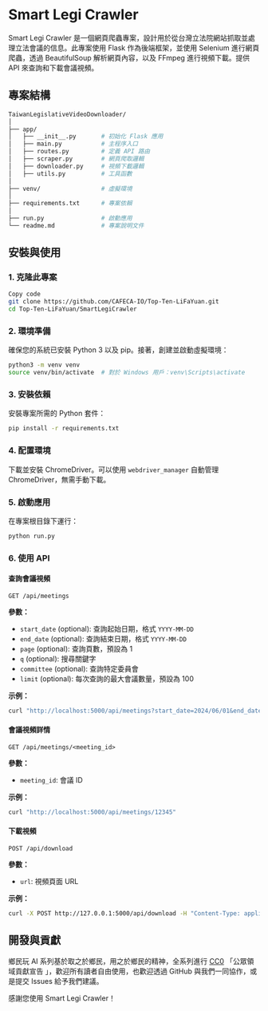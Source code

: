 # Smart Legi Crawler

Smart Legi Crawler 是一個網頁爬蟲專案，設計用於從台灣立法院網站抓取並處理立法會議的信息。此專案使用 Flask 作為後端框架，並使用 Selenium 進行網頁爬蟲，透過 BeautifulSoup 解析網頁內容，以及 FFmpeg 進行視頻下載。提供 API 來查詢和下載會議視頻。

## 專案結構

```bash
TaiwanLegislativeVideoDownloader/
│
├── app/
│   ├── __init__.py       # 初始化 Flask 應用
│   ├── main.py           # 主程序入口
│   ├── routes.py         # 定義 API 路由
│   ├── scraper.py        # 網頁爬取邏輯
│   ├── downloader.py     # 視頻下載邏輯
│   ├── utils.py          # 工具函數
│
├── venv/                 # 虛擬環境
│
├── requirements.txt      # 專案依賴
│
├── run.py                # 啟動應用
└── readme.md             # 專案說明文件
```

## 安裝與使用

### 1. 克隆此專案

```bash
Copy code
git clone https://github.com/CAFECA-IO/Top-Ten-LiFaYuan.git
cd Top-Ten-LiFaYuan/SmartLegiCrawler
```

### 2. 環境準備

確保您的系統已安裝 Python 3 以及 pip。接著，創建並啟動虛擬環境：

```bash
python3 -m venv venv
source venv/bin/activate  # 對於 Windows 用戶：venv\Scripts\activate
```

### 3. 安裝依賴

安裝專案所需的 Python 套件：

```bash
pip install -r requirements.txt
```

### 4. 配置環境

下載並安裝 ChromeDriver。可以使用 `webdriver_manager` 自動管理 ChromeDriver，無需手動下載。

### 5. 啟動應用

在專案根目錄下運行：

```bash
python run.py
```

### 6. 使用 API

#### 查詢會議視頻

```http
GET /api/meetings
```

**參數：**

- `start_date` (optional): 查詢起始日期，格式 `YYYY-MM-DD`
- `end_date` (optional): 查詢結束日期，格式 `YYYY-MM-DD`
- `page` (optional): 查詢頁數，預設為 1
- `q` (optional): 搜尋關鍵字
- `committee` (optional): 查詢特定委員會
- `limit` (optional): 每次查詢的最大會議數量，預設為 100

**示例：**

```bash
curl "http://localhost:5000/api/meetings?start_date=2024/06/01&end_date=2024/07/01&limit=50"
```

#### 會議視頻詳情

```http
GET /api/meetings/<meeting_id>
```

**參數：**

- `meeting_id`: 會議 ID

**示例：**

```bash
curl "http://localhost:5000/api/meetings/12345"
```

#### 下載視頻

```http
POST /api/download
```

**參數：**

- `url`: 視頻頁面 URL

**示例：**

```bash
curl -X POST http://127.0.0.1:5000/api/download -H "Content-Type: application/json" -d '{"url": "https://ivod.ly.gov.tw/Play/..."}'
```

## 開發與貢獻

鄉民玩 AI 系列基於取之於鄉民，用之於鄉民的精神，全系列進行 [CC0](https://ti-wb.github.io/creativecommon-tw/cc0.html) 「公眾領域貢獻宣告 」，歡迎所有讀者自由使用，也歡迎透過 GitHub 與我們一同協作，或是提交 Issues 給予我們建議。

感謝您使用 Smart Legi Crawler！
